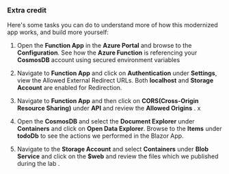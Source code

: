 ### Extra credit

Here's some tasks you can do to understand more of how this modernized app works, and build more yourself:

1. Open the **Function App** in the **Azure Portal** and browse to the **Configuration**. See how the **Azure Function** is referencing your **CosmosDB** account using secured environment variables

2. Navigate to **Function App** and click on **Authentication** under **Settings**, view the  Allowed External Redirect URLs.
Both **localhost** and **Storage Account** are enabled for Redirection.

3. Navigate to **Function App** and then click on **CORS(Cross-Origin Resource Sharing)** under **API** and review the **Allowed Origins** .
x
4. Open the **CosmosDB** and select the **Document Explorer** under **Containers** and click on **Open Data Explorer**.
Browse to the **Items** under **todoDb** to see the actions we performed in the Blazor App.

5. Navigate to the **Storage Account** and select **Containers** under **Blob Service** and click on the **$web** and review the files which we published during the lab .

